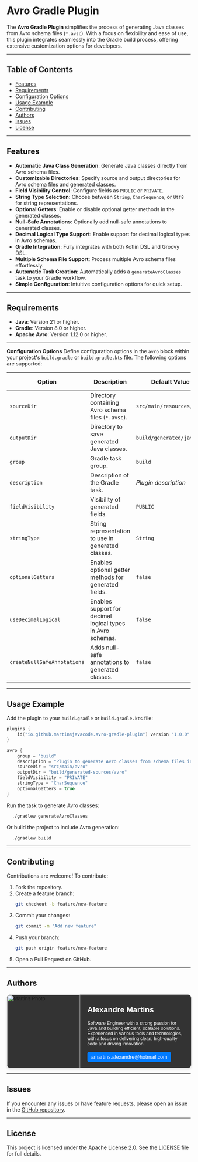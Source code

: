 # Avro Gradle Plugin

The **Avro Gradle Plugin** simplifies the process of generating Java classes from Avro schema files (`*.avsc`). With a focus on flexibility and ease of use, this plugin integrates seamlessly into the Gradle build process, offering extensive customization options for developers.

---

## **Table of Contents**
- [Features](#features)
- [Requirements](#requirements)
- [Configuration Options](#configuration-options)
- [Usage Example](#usage-example)
- [Contributing](#contributing)
- [Authors](#authors)
- [Issues](#issues)
- [License](#license)

---

## **Features**
- **Automatic Java Class Generation**: Generate Java classes directly from Avro schema files.
- **Customizable Directories**: Specify source and output directories for Avro schema files and generated classes.
- **Field Visibility Control**: Configure fields as `PUBLIC` or `PRIVATE`.
- **String Type Selection**: Choose between `String`, `CharSequence`, or `Utf8` for string representations.
- **Optional Getters**: Enable or disable optional getter methods in the generated classes.
- **Null-Safe Annotations**: Optionally add null-safe annotations to generated classes.
- **Decimal Logical Type Support**: Enable support for decimal logical types in Avro schemas.
- **Gradle Integration**: Fully integrates with both Kotlin DSL and Groovy DSL.
- **Multiple Schema File Support**: Process multiple Avro schema files effortlessly.
- **Automatic Task Creation**: Automatically adds a `generateAvroClasses` task to your Gradle workflow.
- **Simple Configuration**: Intuitive configuration options for quick setup.
---

## **Requirements**
- **Java**: Version 21 or higher.
- **Gradle**: Version 8.0 or higher.
- **Apache Avro**: Version 1.12.0 or higher.

---

**Configuration Options**
Define configuration options in the `avro` block within your project's `build.gradle` or `build.gradle.kts` file. The following options are supported:

| **Option**                | **Description**                                                                     | **Default Value**            | **Allowed Values**           |
|---------------------------|-------------------------------------------------------------------------------------|-----------------------------|-----------------------------|
| `sourceDir`               | Directory containing Avro schema files (`*.avsc`).                                  | `src/main/resources/avro`   | Custom directory path       |
| `outputDir`               | Directory to save generated Java classes.                                           | `build/generated/java`      | Custom directory path       |
| `group`                   | Gradle task group.                                                                  | `build`                     | Any string value            |
| `description`             | Description of the Gradle task.                                                     | _Plugin description_        | Any string value            |
| `fieldVisibility`         | Visibility of generated fields.                                                     | `PUBLIC`                    | `PUBLIC`, `PRIVATE`         |
| `stringType`              | String representation to use in generated classes.                                  | `String`                    | `String`, `CharSequence`, `Utf8` |
| `optionalGetters`         | Enables optional getter methods for generated fields.                               | `false`                     | `true`, `false`             |
| `useDecimalLogical`       | Enables support for decimal logical types in Avro schemas.                          | `false`                     | `true`, `false`             |
| `createNullSafeAnnotations` | Adds null-safe annotations to generated classes.                                   | `false`                     | `true`, `false`             |

---

## **Usage Example**

Add the plugin to your `build.gradle` or `build.gradle.kts` file:

```kotlin
plugins {
    id("io.github.martinsjavacode.avro-gradle-plugin") version "1.0.0"
}

avro {
    group = "build"
    description = "Plugin to generate Avro classes from schema files in the project"
    sourceDir = "src/main/avro"
    outputDir = "build/generated-sources/avro"
    fieldVisibility = "PRIVATE"
    stringType = "CharSequence"
    optionalGetters = true
}
```

Run the task to generate Avro classes:
```bash
  ./gradlew generateAvroClasses
```

Or build the project to include Avro generation:
```bash
  ./gradlew build
```

---

## **Contributing**
Contributions are welcome! To contribute:
1.  Fork the repository.
2.  Create a feature branch:
    ```bash
    git checkout -b feature/new-feature
    ```
3. Commit your changes:
    ```bash
    git commit -m "Add new feature"
    ```
4. Push your branch:
    ```bash
    git push origin feature/new-feature
    ```
5. Open a Pull Request on GitHub.

---

## Authors
<div style="display: flex; width: 100%; border: 1px solid #ddd; border-radius: 10px; box-shadow: 0 4px 6px rgba(0, 0, 0, 0.1); font-family: Arial, sans-serif; background: #333; overflow: hidden;">
  <img src="https://avatars.githubusercontent.com/u/8130295?v=4" alt="Martins Photo" style="height: 200px; object-fit: contain;">
  <div style="padding: 0 20px; text-align: left; flex: 1;">
    <h2 style="font-size: 1.5em; color: #fff;">Alexandre Martins</h2>
    <p style="font-size: 0.9em; color: #fff; margin-bottom: 15px;">Software Engineer with a strong passion for Java and building efficient, scalable solutions. Experienced in various tools and technologies, with a focus on delivering clean, high-quality code and driving innovation.</p>
    <div style="display: inline-block; padding: 6px 10px; background: #007bff; color: #fff; text-decoration: none; border-radius: 5px; transition: background 0.3s ease;">
        amartins.alexandre@hotmail.com
    </div>
  </div>
</div>



---

## **Issues**
If you encounter any issues or have feature requests, please open an issue in the [GitHub repository](https://github.com/martinsjavacode/avro-gradle-plugin/issues).

---

## **License**
This project is licensed under the Apache License 2.0. See the [LICENSE](LICENSE) file for full details.
